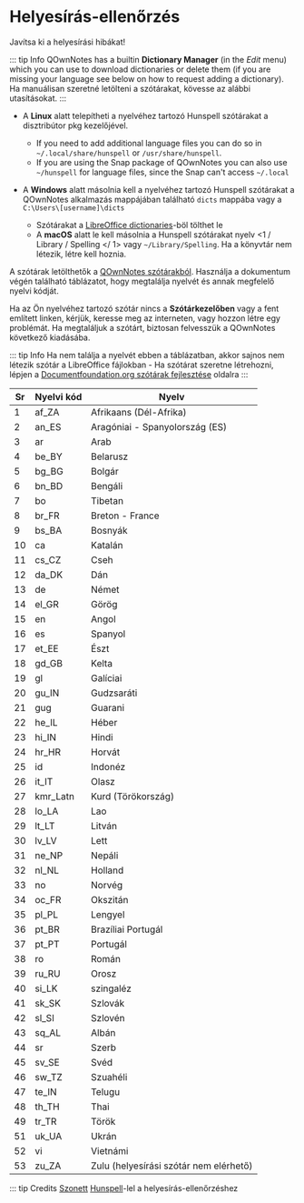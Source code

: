 # Helyesírás-ellenőrzés

Javítsa ki a helyesírási hibákat!

::: tip Info
QOwnNotes has a builtin **Dictionary Manager** (in the _Edit_ menu) which you can use to download dictionaries or delete them (if you are missing your language see below on how to request adding a dictionary). Ha manuálisan szeretné letölteni a szótárakat, kövesse az alábbi utasításokat.
:::

- A **Linux** alatt telepítheti a nyelvéhez tartozó Hunspell szótárakat a disztribútor pkg kezelőjével.

  - If you need to add additional language files you can do so in `~/.local/share/hunspell` or `/usr/share/hunspell`.
  - If you are using the Snap package of QOwnNotes you can also use `~/hunspell` for language files, since the Snap can't access `~/.local`

- A **Windows** alatt másolnia kell a nyelvéhez tartozó Hunspell szótárakat a QOwnNotes alkalmazás mappájában található `dicts` mappába vagy a `C:\Users\[username]\dicts`
  - Szótárakat a [LibreOffice dictionaries](https://github.com/LibreOffice/dictionaries)-böl tölthet le
  - A **macOS** alatt le kell másolnia a Hunspell szótárakat nyelv <1 / Library / Spelling </ 1> vagy `~/Library/Spelling`. Ha a könyvtár nem létezik, létre kell hoznia.

A szótárak letölthetők a [QOwnNotes szótárakból](https://github.com/qownnotes/dictionaries). Használja a dokumentum végén található táblázatot, hogy megtalálja nyelvét és annak megfelelő nyelvi kódját.

Ha az Ön nyelvéhez tartozó szótár nincs a **Szótárkezelőben** vagy a fent említett linken, kérjük, keresse meg az interneten, vagy hozzon létre egy problémát. Ha megtaláljuk a szótárt, biztosan felvesszük a QOwnNotes következő kiadásába.

::: tip Info
Ha nem találja a nyelvét ebben a táblázatban, akkor sajnos nem létezik szótár a LibreOffice fájlokban - Ha szótárat szeretne létrehozni, lépjen a [Documentfoundation.org szótárak fejlesztése](https://wiki.documentfoundation.org/Development/Dictionaries) oldalra
:::

| Sr  | Nyelvi kód | Nyelv                                  |
| --- | ---------- | -------------------------------------- |
| 1   | af_ZA      | Afrikaans (Dél-Afrika)                 |
| 2   | an_ES      | Aragóniai - Spanyolország (ES)         |
| 3   | ar         | Arab                                   |
| 4   | be_BY      | Belarusz                               |
| 5   | bg_BG      | Bolgár                                 |
| 6   | bn_BD      | Bengáli                                |
| 7   | bo         | Tibetan                                |
| 8   | br_FR      | Breton - France                        |
| 9   | bs_BA      | Bosnyák                                |
| 10  | ca         | Katalán                                |
| 11  | cs_CZ      | Cseh                                   |
| 12  | da_DK      | Dán                                    |
| 13  | de         | Német                                  |
| 14  | el_GR      | Görög                                  |
| 15  | en         | Angol                                  |
| 16  | es         | Spanyol                                |
| 17  | et_EE      | Észt                                   |
| 18  | gd_GB      | Kelta                                  |
| 19  | gl         | Galíciai                               |
| 20  | gu_IN      | Gudzsaráti                             |
| 21  | gug        | Guarani                                |
| 22  | he_IL      | Héber                                  |
| 23  | hi_IN      | Hindi                                  |
| 24  | hr_HR      | Horvát                                 |
| 25  | id         | Indonéz                                |
| 26  | it_IT      | Olasz                                  |
| 27  | kmr_Latn   | Kurd (Törökország)                     |
| 28  | lo_LA      | Lao                                    |
| 29  | lt_LT      | Litván                                 |
| 30  | lv_LV      | Lett                                   |
| 31  | ne_NP      | Nepáli                                 |
| 32  | nl_NL      | Holland                                |
| 33  | no         | Norvég                                 |
| 34  | oc_FR      | Okszitán                               |
| 35  | pl_PL      | Lengyel                                |
| 36  | pt_BR      | Brazíliai Portugál                     |
| 37  | pt_PT      | Portugál                               |
| 38  | ro         | Román                                  |
| 39  | ru_RU      | Orosz                                  |
| 40  | si_LK      | szingaléz                              |
| 41  | sk_SK      | Szlovák                                |
| 42  | sl_Sl      | Szlovén                                |
| 43  | sq_AL      | Albán                                  |
| 44  | sr         | Szerb                                  |
| 45  | sv_SE      | Svéd                                   |
| 46  | sw_TZ      | Szuahéli                               |
| 47  | te_IN      | Telugu                                 |
| 48  | th_TH      | Thai                                   |
| 49  | tr_TR      | Török                                  |
| 51  | uk_UA      | Ukrán                                  |
| 52  | vi         | Vietnámi                               |
| 53  | zu_ZA      | Zulu (helyesírási szótár nem elérhető) |

::: tip
Credits [Szonett](https://github.com/KDE/sonnet) [Hunspell](https://hunspell.github.io/)-lel a helyesírás-ellenőrzéshez
